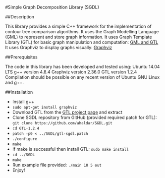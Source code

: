 #Simple Graph Decomposition Library (SGDL)

##Description

This library provides a simple C++ framework for the implementation of contour tree comparison algorithms.
It uses the Graph Modelling Language (GML) to represent and store graph information. It uses Graph Template Library (GTL) for basic graph manipulation and computation:
[GML and GTL](http://www.fim.uni-passau.de/index.php?id=17297&L=1)
It uses Graphviz to display graphs visually:
[Graphviz](http://www.graphviz.org/)

##Prerequisites

The code in this library has been developed and tested using:
Ubuntu 14.04 LTS
g++ version 4.8.4
Graphviz version 2.36.0
GTL version 1.2.4
Compilation should be possible on any recent version of Ubuntu GNU Linux and g++.

##Installation

* Install g++
* `sudo apt-get install graphviz`
* Download GTL from the [GTL project page](http://www.fim.uni-passau.de/fileadmin/files/lehrstuhl/brandenburg/projekte/gtl/GTL-1.2.4-lgpl.tar.gz) and extract
* Clone SGDL repository from GitHub (provided required patch for GTL):
  `git clone https://github.com/ahaldar/SGDL.git`
* `cd GTL-1.2.4`
* `patch -p0 < ../SGDL/gtl-sgdl.patch`
* `./configure`
* `make`
* If make is successful then install GTL:
  `sudo make install`
* `cd ../SGDL`
* `make`
* Run example file provided:
  `./main 10 5 out`
* Enjoy!
